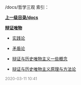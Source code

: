 /docs/哲学三观 索引：


**[上一级目录/docs](/docs/index.md)**

**[辩证唯物](/docs/哲学三观/辩证唯物/index.md)**

- [实践论](/docs/哲学三观/实践论.md)

- [矛盾论](/docs/哲学三观/矛盾论.md)

- [辩证与历史唯物主义一些概念](/docs/哲学三观/辩证与历史唯物主义一些概念.md)

- [辩证与历史唯物主义原理与方法论](/docs/哲学三观/辩证与历史唯物主义原理与方法论.md)


<font size=2 color='grey'> 2020-03-11 10:41 </font>